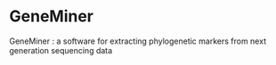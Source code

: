 # GeneMiner
GeneMiner : a software for extracting phylogenetic markers from next generation sequencing data
